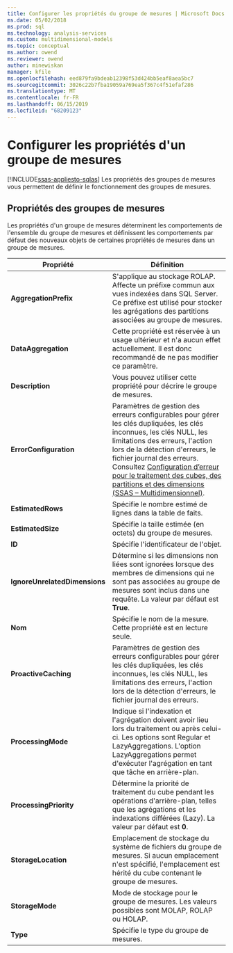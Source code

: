 ```yaml
---
title: Configurer les propriétés du groupe de mesures | Microsoft Docs
ms.date: 05/02/2018
ms.prod: sql
ms.technology: analysis-services
ms.custom: multidimensional-models
ms.topic: conceptual
ms.author: owend
ms.reviewer: owend
author: minewiskan
manager: kfile
ms.openlocfilehash: eed879fa9bdeab12398f53d424bb5eaf8aea5bc7
ms.sourcegitcommit: 3026c22b7fba19059a769ea5f367c4f51efaf286
ms.translationtype: MT
ms.contentlocale: fr-FR
ms.lasthandoff: 06/15/2019
ms.locfileid: "68209123"
---
```

# <a name="configure-measure-group-properties"></a>Configurer les propriétés d'un groupe de mesures
[!INCLUDE[ssas-appliesto-sqlas](../../includes/ssas-appliesto-sqlas.md)]
  Les propriétés des groupes de mesures vous permettent de définir le fonctionnement des groupes de mesures.  
  
## <a name="measure-group-properties"></a>Propriétés des groupes de mesures  
 Les propriétés d'un groupe de mesures déterminent les comportements de l'ensemble du groupe de mesures et définissent les comportements par défaut des nouveaux objets de certaines propriétés de mesures dans un groupe de mesures.  
  
|Propriété|Définition|  
|--------------|----------------|  
|**AggregationPrefix**|S'applique au stockage ROLAP. Affecte un préfixe commun aux vues indexées dans SQL Server. Ce préfixe est utilisé pour stocker les agrégations des partitions associées au groupe de mesures.|  
|**DataAggregation**|Cette propriété est réservée à un usage ultérieur et n'a aucun effet actuellement. Il est donc recommandé de ne pas modifier ce paramètre.|  
|**Description**|Vous pouvez utiliser cette propriété pour décrire le groupe de mesures.|  
|**ErrorConfiguration**|Paramètres de gestion des erreurs configurables pour gérer les clés dupliquées, les clés inconnues, les clés NULL, les limitations des erreurs, l'action lors de la détection d'erreurs, le fichier journal des erreurs. Consultez [Configuration d’erreur pour le traitement des cubes, des partitions et des dimensions &#40;SSAS – Multidimensionnel&#41;](../../analysis-services/multidimensional-models/error-configuration-for-cube-partition-and-dimension-processing.md).|  
|**EstimatedRows**|Spécifie le nombre estimé de lignes dans la table de faits.|  
|**EstimatedSize**|Spécifie la taille estimée (en octets) du groupe de mesures.|  
|**ID**|Spécifie l'identificateur de l'objet.|  
|**IgnoreUnrelatedDimensions**|Détermine si les dimensions non liées sont ignorées lorsque des membres de dimensions qui ne sont pas associées au groupe de mesures sont inclus dans une requête. La valeur par défaut est **True**.|  
|**Nom**|Spécifie le nom de la mesure. Cette propriété est en lecture seule.|  
|**ProactiveCaching**|Paramètres de gestion des erreurs configurables pour gérer les clés dupliquées, les clés inconnues, les clés NULL, les limitations des erreurs, l'action lors de la détection d'erreurs, le fichier journal des erreurs.|  
|**ProcessingMode**|Indique si l'indexation et l'agrégation doivent avoir lieu lors du traitement ou après celui-ci. Les options sont Regular et LazyAggregations. L'option LazyAggregations permet d'exécuter l'agrégation en tant que tâche en arrière-plan.|  
|**ProcessingPriority**|Détermine la priorité de traitement du cube pendant les opérations d'arrière-plan, telles que les agrégations et les indexations différées (Lazy). La valeur par défaut est **0**.|  
|**StorageLocation**|Emplacement de stockage du système de fichiers du groupe de mesures. Si aucun emplacement n'est spécifié, l'emplacement est hérité du cube contenant le groupe de mesures.|  
|**StorageMode**|Mode de stockage pour le groupe de mesures. Les valeurs possibles sont MOLAP, ROLAP ou HOLAP.|  
|**Type**|Spécifie le type du groupe de mesures.|  
  
  
